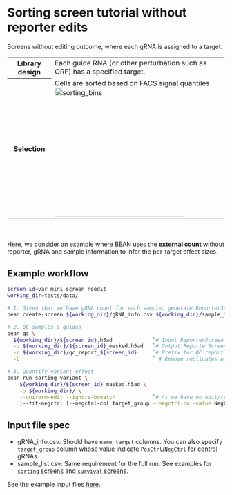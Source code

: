 # Sorting screen tutorial without reporter edits
Screens without editing outcome, where each gRNA is assigned to a target.  

<table>
  <tr>
    <th>Library design</th>
    <td>Each guide RNA (or other perturbation such as ORF) has a specified target. </td>
  </tr>
  <tr>
    <th>Selection</th>
    <td>Cells are sorted based on FACS signal quantiles  <br>  <img src="/crispr-bean/assets/sorting_bins@8x.png" alt="sorting_bins" width="300"/></td>
  </tr>
</table>

<br></br>
Here, we consider an example where BEAN uses the **external count** without reporter, gRNA and sample information to infer the per-target effect sizes.

## Example workflow
```bash
screen_id=var_mini_screen_noedit
working_dir=tests/data/

# 1. Given that we have gRNA count for each sample, generate ReporterScreen (.h5ad) object for downstream analysis.
bean create-screen ${working_dir}/gRNA_info.csv ${working_dir}/sample_list.csv ${working_dir}/var_mini_counts.csv -o ${working_dir}/${screen_id}

# 2. QC samples & guides
bean qc \
  ${working_dir}/${screen_id}.h5ad             `# Input ReporterScreen .h5ad file path` \
  -o ${working_dir}/${screen_id}_masked.h5ad   `# Output ReporterScreen .h5ad file path` \
  -r ${working_dir}/qc_report_${screen_id}     `# Prefix for QC report` \
  -b                                           ` # Remove replicates with no good samples.

# 3. Quantify variant effect
bean run sorting variant \
    ${working_dir}/${screen_id}_masked.h5ad \
    -o ${working_dir}/ \
    --uniform-edit --ignore-bcmatch            `# As we have no edit/reporter information.` \
    [--fit-negctrl [--negctrl-col target_group --negctrl-col-value NegCtrl]]                                      `# If you have the negative control gRNAs.`
```

## Input file spec
* gRNA_info.csv: Should have `name`, `target` columns. You can also specify `target_group` column whose value indicate `PosCtrl`/`NegCtrl` for control gRNAs.
* sample_list.csv: Same requirement for the full run. See examples for [`sorting` screens](https://github.com/pinellolab/crispr-bean/blob/main/tests/data/var_mini_samples.csv) and [`survival` screens](https://github.com/pinellolab/crispr-bean/blob/main/tests/data/sample_list_survival.csv).

See the example input files [here](https://pinellolab.github.io/crispr-bean/create_screen.html).